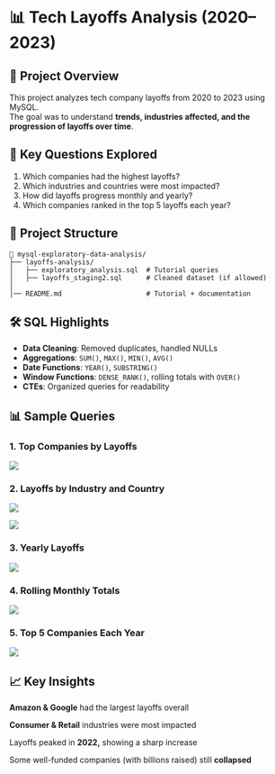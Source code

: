 # 📊 Tech Layoffs Analysis (2020–2023)

## 📌 Project Overview
This project analyzes tech company layoffs from 2020 to 2023 using MySQL.  
The goal was to understand **trends, industries affected, and the progression of layoffs over time**.  

## 🔑 Key Questions Explored
1. Which companies had the highest layoffs?
2. Which industries and countries were most impacted?
3. How did layoffs progress monthly and yearly?
4. Which companies ranked in the top 5 layoffs each year?

## 📁 Project Structure

```
📂 mysql-exploratory-data-analysis/
├── layoffs-analysis/         
│   ├── exploratory_analysis.sql  # Tutorial queries
│   ├── layoffs_staging2.sql      # Cleaned dataset (if allowed)
│
│── README.md                     # Tutorial + documentation
```


## 🛠 SQL Highlights

- **Data Cleaning**: Removed duplicates, handled NULLs  
- **Aggregations**: `SUM()`, `MAX()`, `MIN()`, `AVG()`  
- **Date Functions**: `YEAR()`, `SUBSTRING()`  
- **Window Functions**: `DENSE_RANK()`, rolling totals with `OVER()`  
- **CTEs**: Organized queries for readability  

## 📊 Sample Queries

### 1. Top Companies by Layoffs

<img src=https://i.imgur.com/xYK5trT.png/>
</p>

### 2. Layoffs by Industry and Country
<img src=https://i.imgur.com/aLGRAlO.png/>
</p>

<img src=https://i.imgur.com/GEPjglm.png/>
</p>

### 3. Yearly Layoffs

<img src=https://i.imgur.com/bEW1Nhj.png/>
</p>

### 4. Rolling Monthly Totals

<img src=https://i.imgur.com/QuPkPYz.png/>
</p>

### 5. Top 5 Companies Each Year

<img src=https://i.imgur.com/3qZu5DY.png/>
</p>

## 📈 Key Insights

**Amazon & Google** had the largest layoffs overall

**Consumer & Retail** industries were most impacted

Layoffs peaked in **2022,** showing a sharp increase

Some well-funded companies (with billions raised) still **collapsed**